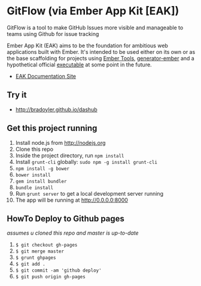 # GitFlow (via Ember App Kit [EAK]) 

GitFlow is a tool to make GitHub Issues more visible and manageable to teams using Github for issue tracking 

Ember App Kit (EAK) aims to be the foundation for ambitious web applications built with Ember. It's intended to be used either on its own or as the base scaffolding for projects using [Ember Tools](https://github.com/rpflorence/ember-tools), [generator-ember](https://github.com/yeoman/generator-ember) and a hypothetical official [executable](https://github.com/stefanpenner/ember-cli) at some point in the future.

* [EAK Documentation Site](http://stefanpenner.github.io/ember-app-kit/)

## Try it
- http://bradoyler.github.io/dashub

## Get this project running 

1. Install node.js from http://nodejs.org
1. Clone this repo
1. Inside the project directory, run `npm install`
1. Install `grunt-cli` globally: `sudo npm -g install grunt-cli`
1. `npm install -g bower`
1. `bower install`
1. `gem install bundler`
1. `bundle install`
1. Run `grunt server` to get a local development server running
1. The app will be running at http://0.0.0.0:8000


## HowTo Deploy to Github pages 
_assumes u cloned this repo and master is up-to-date_

1. `$ git checkout gh-pages`
1. `$ git merge master` 
1. `$ grunt ghpages`
1. `$ git add .` 
1. `$ git commit -am 'github deploy'` 
1. `$ git push origin gh-pages`
